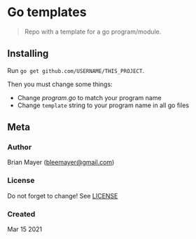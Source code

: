 # Go templates

> Repo with a template for a go program/module.


## Installing

Run `go get github.com/USERNAME/THIS_PROJECT`.

Then you must change some things:

- Change *program.go* to match your program name
- Change `template` string to your program name in all go files


## Meta


### Author

Brian Mayer ([bleemayer@gmail.com](mailto:bleemayer@gmail.com))


### License

Do not forget to change! See [LICENSE](LICENSE)


### Created

Mar 15 2021
